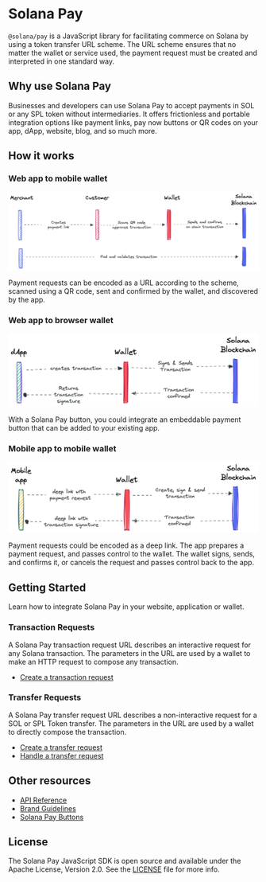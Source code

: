# Solana Pay

`@solana/pay` is a JavaScript library for facilitating commerce on Solana by using a token transfer URL scheme. The URL scheme ensures that no matter the wallet or service used, the payment request must be created and interpreted in one standard way.

## Why use Solana Pay

Businesses and developers can use Solana Pay to accept payments in SOL or any SPL token without intermediaries. It offers frictionless and portable integration options like payment links, pay now buttons or QR codes on your app, dApp, website, blog, and so much more.

## How it works

### Web app to mobile wallet

![web app to mobile wallet diagram](./qr-code-flow.png)

Payment requests can be encoded as a URL according to the scheme, scanned using a QR code, sent and confirmed by the wallet, and discovered by the app.

### Web app to browser wallet

![web app to browser wallet diagram](./dapp-web-wallet-flow.png)

With a Solana Pay button, you could integrate an embeddable payment button that can be added to your existing app.

### Mobile app to mobile wallet

![mobile app to mobile wallet diagram](./mobile-app-mobile-wallet-flow.png)

Payment requests could be encoded as a deep link. The app prepares a payment request, and passes control to the wallet. The wallet signs, sends, and confirms it, or cancels the request and passes control back to the app.

## Getting Started

Learn how to integrate Solana Pay in your website, application or wallet.

### Transaction Requests

A Solana Pay transaction request URL describes an interactive request for any Solana transaction. The parameters in the URL are used by a wallet to make an HTTP request to compose any transaction.

- [Create a transaction request](https://docs.solanapay.com/core/transaction-request/merchant-integration)

### Transfer Requests

A Solana Pay transfer request URL describes a non-interactive request for a SOL or SPL Token transfer. The parameters in the URL are used by a wallet to directly compose the transaction.

- [Create a transfer request](https://docs.solanapay.com/core/transfer-request/merchant-integration)
- [Handle a transfer request](https://docs.solanapay.com/core/transfer-request/wallet-integration)

## Other resources

- [API Reference](https://docs.solanapay.com/api/core)
- [Brand Guidelines](https://solanapay.com/branding)
- [Solana Pay Buttons](https://www.figma.com/community/file/1070341985720702755)

## License

The Solana Pay JavaScript SDK is open source and available under the Apache License, Version 2.0. See the [LICENSE](./LICENSE) file for more info.
